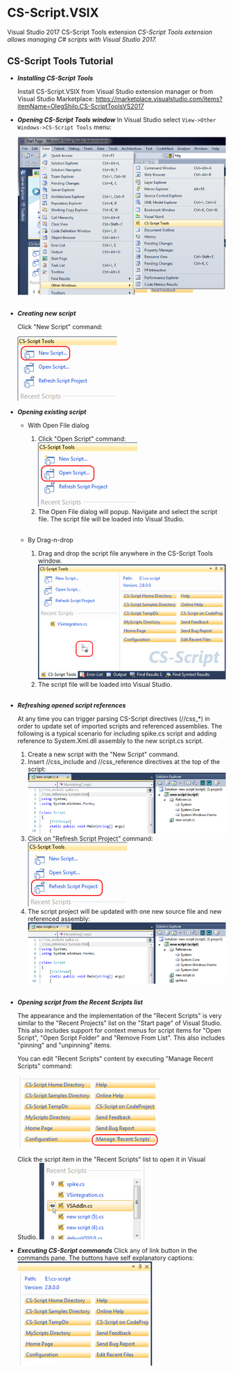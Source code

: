 # CS-Script.VSIX

Visual Studio 2017 CS-Script Tools extension
_CS-Script Tools extension allows managing C# scripts with Visual Studio 2017._

## CS-Script Tools Tutorial

* _**Installing CS-Script Tools**_

  Install CS-Script.VSIX from Visual Studio extension manager or from Visual Studio Marketplace: https://marketplace.visualstudio.com/items?itemName=OlegShilo.CS-ScriptToolsVS2017 
  <br/>


* _**Opening CS-Script Tools window**_
  In Visual Studio select `View->Other Windows->CS-Script Tools` menu:

  ![](images\vsx_menu.png)<br/><br/>

* _**Creating new script**_

  Click "New Script" command:

  ![](Images/create_script.png)
  <br/>


* _**Opening existing script**_

  - With Open File dialog

    1. Click "Open Script" command:
       ![](Images/open_script.png)
    2. The Open File dialog will popup. Navigate and select the script file. The script file will be loaded into Visual Studio.
    <br/>

  - By Drag-n-drop

    1. Drag and drop the script file anywhere in the CS-Script Tools window.
       ![](Images/drag_n_drop.png)
    2. The script file will be loaded into Visual Studio.
    <br/>

* _**Refreshing opened script references**_

  At any time you can trigger parsing CS-Script directives (//css_*) in order to update set of imported scripts and referenced assemblies. The following is a typical scenario for including spike.cs script and adding reference to System.Xml.dll assembly to the new script.cs script.

  1. Create a new script with the "New Script" command.
  2. Insert //css_include and  //css_reference directives at the top of the script:
   ![](Images/vsx_refresh1.png)
  3. Click on "Refresh Script Project" command:
   ![](Images/refresh_script.png)
  4. The script project will be updated with one new source file and new referenced assembly:
   ![](Images/vsx_refresh2.png)
    <br/>

* _**Opening script from the Recent Scripts list**_

  The appearance and the implementation of the "Recent Scripts" is very similar to the "Recent Projects" list on the "Start page" of Visual Studio. This also includes support for context menus for  script items  for  "Open Script", "Open Script Folder" and "Remove From List". This also includes "pinning" and "unpinning" items.

  You can edit "Recent Scripts" content by executing "Manage Recent Scripts" command:

  ![](Images/vsx_recent1.png)

  Click the script item in the "Recent Scripts" list to open it in Visual Studio.
  ![](Images/vsx_recent.png)
  <br/>

* _**Executing CS-Script commands**_
  Click any of link button in the commands pane. The buttons have self explanatory captions:
  ![](Images/vsx_commands.png)
